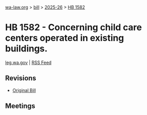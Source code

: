 [wa-law.org](/) > [bill](/bill/) > [2025-26](/bill/2025-26/) > [HB 1582](/bill/2025-26/hb/1582/)

# HB 1582 - Concerning child care centers operated in existing buildings.
[leg.wa.gov](https://app.leg.wa.gov/billsummary?BillNumber=1582&Year=2025&Initiative=false) | [RSS Feed](./rss.xml)

## Revisions
* [Original Bill](1/)

## Meetings